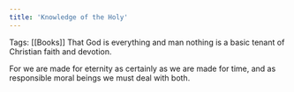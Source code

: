 ```yaml
---
title: 'Knowledge of the Holy'
---
```


Tags: [[Books]]
That God is everything and man nothing is a basic tenant of Christian faith and devotion.

For we are made for eternity as certainly as we are made for time, and as responsible moral beings we must deal with both.
